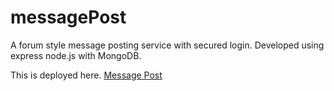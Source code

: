 # messagePost
A forum style message posting service with secured login. Developed using express node.js with MongoDB.

This is  deployed here. [Message Post](https://srivasrk-messenger.herokuapp.com/)

